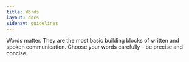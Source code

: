 ```yaml
---
title: Words
layout: docs
sidenav: guidelines
---
```


Words matter. They are the most basic building blocks of written and spoken communication. Choose your words carefully – be precise and concise.
